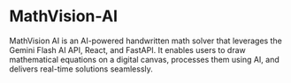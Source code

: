 # MathVision-AI
MathVision AI is an AI-powered handwritten math solver that leverages the Gemini Flash AI API, React, and FastAPI. It enables users to draw mathematical equations on a digital canvas, processes them using AI, and delivers real-time solutions seamlessly.

